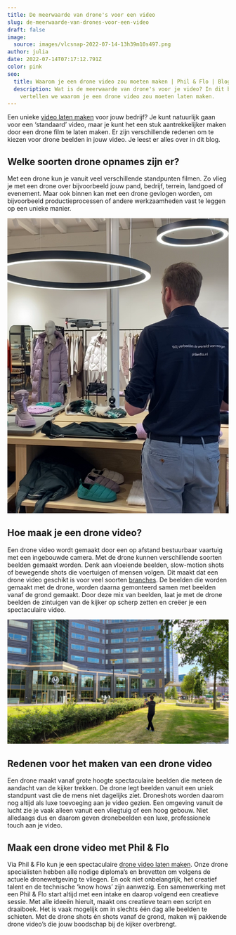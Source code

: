 ```yaml
---
title: De meerwaarde van drone's voor een video
slug: de-meerwaarde-van-drones-voor-een-video
draft: false
image:
  source: images/vlcsnap-2022-07-14-13h39m10s497.png
author: julia
date: 2022-07-14T07:17:12.791Z
color: pink
seo:
  title: Waarom je een drone video zou moeten maken | Phil & Flo | Blog
  description: Wat is de meerwaarde van drone's voor je video? In dit blog
    vertellen we waarom je een drone video zou moeten laten maken.
---
```

Een unieke [video laten maken](https://www.philenflo.nl/oplossingen/video-laten-maken/) voor jouw bedrijf? Je kunt natuurlijk gaan voor een ‘standaard’ video, maar je kunt het een stuk aantrekkelijker maken door een drone film te laten maken. Er zijn verschillende redenen om te kiezen voor drone beelden in jouw video. Je leest er alles over in dit blog. 

## Welke soorten drone opnames zijn er?

Met een drone kun je vanuit veel verschillende standpunten filmen. Zo vlieg je met een drone over bijvoorbeeld jouw pand, bedrijf, terrein, landgoed of evenement. Maar ook binnen kan met een drone gevlogen worden, om bijvoorbeeld productieprocessen of andere werkzaamheden vast te leggen op een unieke manier. 

![](images/vlcsnap-2022-07-14-13h39m10s497.png)

## Hoe maak je een drone video?

Een drone video wordt gemaakt door een op afstand bestuurbaar vaartuig met een ingebouwde camera. Met de drone kunnen verschillende soorten beelden gemaakt worden. Denk aan vloeiende beelden, slow-motion shots of bewegende shots die voertuigen of mensen volgen. Dit maakt dat een drone video geschikt is voor veel soorten [branches](https://www.philenflo.nl/branches/). De beelden die worden gemaakt met de drone, worden daarna gemonteerd samen met beelden vanaf de grond gemaakt. Door deze mix van beelden, laat je met de drone beelden de zintuigen van de kijker op scherp zetten en creëer je een spectaculaire video. 

![Drone video laten maken door Phil & Flo](images/1db1b0fa-fb95-42f8-98f5-fcb2e89ab505.jpg)

## Redenen voor het maken van een drone video

Een drone maakt vanaf grote hoogte spectaculaire beelden die meteen de aandacht van de kijker trekken. De drone legt beelden vanuit een uniek standpunt vast die de mens niet dagelijks ziet. Droneshots worden daarom nog altijd als luxe toevoeging aan je video gezien. Een omgeving vanuit de lucht zie je vaak alleen vanuit een vliegtuig of een hoog gebouw. Niet alledaags dus en daarom geven dronebeelden een luxe, professionele touch aan je video. 

## Maak een drone video met Phil & Flo

Via Phil & Flo kun je een spectaculaire [drone video laten maken](https://www.philenflo.nl/drone-video-laten-maken/). Onze drone specialisten hebben alle nodige diploma’s en brevetten om volgens de actuele dronewetgeving te vliegen. En ook niet onbelangrijk, het creatief talent en de technische ‘know hows’ zijn aanwezig. Een samenwerking met een Phil & Flo start altijd met een intake en daarop volgend een creatieve sessie. Met alle ideeën hieruit, maakt ons creatieve team een script en draaiboek. Het is vaak mogelijk om in slechts één dag alle beelden te schieten. Met de drone shots én shots vanaf de grond, maken wij pakkende drone video’s die jouw boodschap bij de kijker overbrengt.